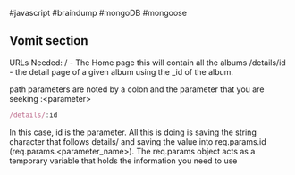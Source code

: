 #javascript #braindump #mongoDB #mongoose

## Vomit section
URLs Needed:
/ - The Home page this will contain all the albums
/details/id - the detail page of a given album using the \_id of the album.  

path parameters are noted by a colon and the parameter that you are seeking :\<parameter>  
```javascript
/details/:id 
```
In this case, id is the parameter. All this is doing is saving the string character that follows details/ and saving the value into req.params.id (req.params.\<parameter_name>). The req.params object acts as a temporary variable that holds the information you need to use  



